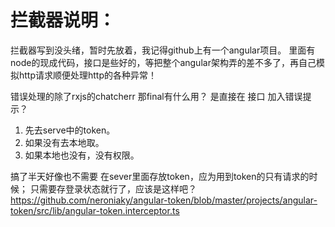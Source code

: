 # 拦截器说明：
拦截器写到没头绪，暂时先放着，我记得github上有一个angular项目。
里面有node的现成代码，接口是些好的，等把整个angular架构弄的差不多了，再自己模拟http请求顺便处理http的各种异常！


错误处理的除了rxjs的chatcherr 那final有什么用？
是直接在 接口 加入错误提示？

1.  先去serve中的token。
2.  如果没有去本地取。
3.  如果本地也没有，没有权限。


搞了半天好像也不需要 在sever里面存放token，应为用到token的只有请求的时候；
只需要存登录状态就行了，应该是这样吧？
https://github.com/neroniaky/angular-token/blob/master/projects/angular-token/src/lib/angular-token.interceptor.ts